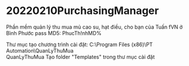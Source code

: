 # 20220210PurchasingManager
Phần mềm quản lý thu mua mủ cao su, hạt điều, cho bạn của Tuấn fVN ở Bình Phước
pass MD5: PhucTh!nhMD%

Thư mục tạo chương trình cài đặt: 
C:\Program Files (x86)\PT Automation\QuanLyThuMua\
QuanLyThuMua
Tạo folder "Templates" trong thư mục cài đặt
